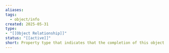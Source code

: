```yaml
---
aliases:
tags:
  - object/info
created: 2025-05-31
type:
- "[[Object Relationship]]"
status: "[[active]]"
short: Property type that indicates that the completion of this object is blocked by the linked objects.
---
```



